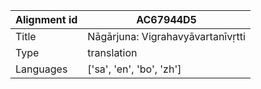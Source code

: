|Alignment id | AC67944D5
| --- | --- 
|Title | Nāgārjuna: Vigrahavyāvartanīvṛtti 
|Type | translation
|Languages | ['sa', 'en', 'bo', 'zh']